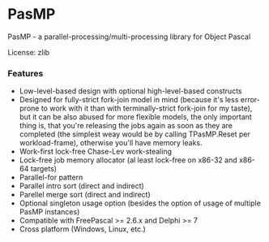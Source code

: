 # PasMP
PasMP - a parallel-processing/multi-processing library for Object Pascal 

License: zlib

### Features

- Low-level-based design with optional high-level-based constructs
- Designed for fully-strict fork-join model in mind (because it's less error-prone to work with it than with terminally-strict fork-join for my taste), but it can be also abused for more flexible models, the only important thing is, that you're releasing the jobs again as soon as they are completed (the simplest weay would be by calling TPasMP.Reset per workload-frame), otherwise you'll have memory leaks.
- Work-first lock-free Chase-Lev work-stealing
- Lock-free job memory allocator (al least lock-free on x86-32 and x86-64 targets)
- Parallel-for pattern
- Parallel intro sort (direct and indirect)
- Parellel merge sort (direct and indirect)
- Optional singleton usage option (besides the option of usage of multiple PasMP instances)
- Compatible with FreePascal >= 2.6.x and Delphi >= 7
- Cross platform (Windows, Linux, etc.)
 


 



